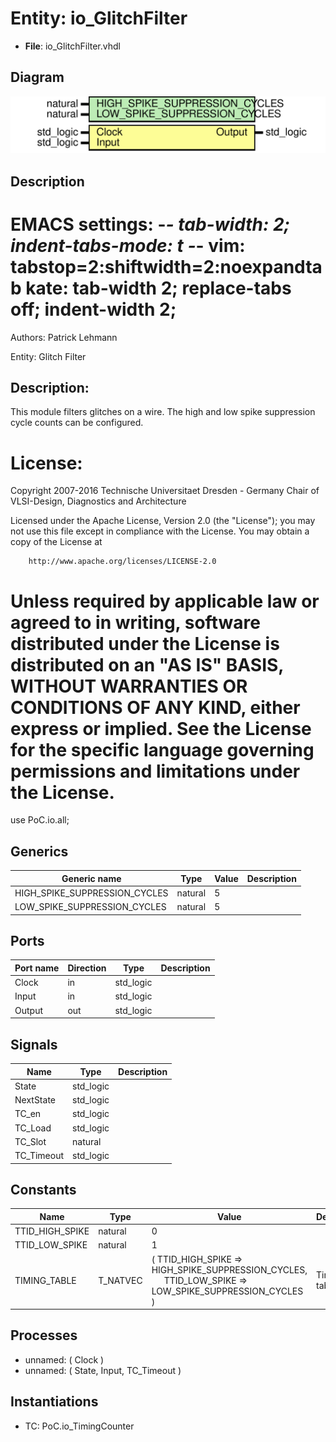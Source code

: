 # Entity: io_GlitchFilter

- **File**: io_GlitchFilter.vhdl
## Diagram

![Diagram](io_GlitchFilter.svg "Diagram")
## Description

 EMACS settings: -*-  tab-width: 2; indent-tabs-mode: t -*-
 vim: tabstop=2:shiftwidth=2:noexpandtab
 kate: tab-width 2; replace-tabs off; indent-width 2;
 =============================================================================
 Authors:				 	Patrick Lehmann

 Entity:				 	Glitch Filter

 Description:
 -------------------------------------
 This module filters glitches on a wire. The high and low spike suppression
 cycle counts can be configured.

 License:
 =============================================================================
 Copyright 2007-2016 Technische Universitaet Dresden - Germany
										 Chair of VLSI-Design, Diagnostics and Architecture

 Licensed under the Apache License, Version 2.0 (the "License");
 you may not use this file except in compliance with the License.
 You may obtain a copy of the License at

		http://www.apache.org/licenses/LICENSE-2.0

 Unless required by applicable law or agreed to in writing, software
 distributed under the License is distributed on an "AS IS" BASIS,
 WITHOUT WARRANTIES OR CONDITIONS OF ANY KIND, either express or implied.
 See the License for the specific language governing permissions and
 limitations under the License.
 =============================================================================
 use			PoC.io.all;
## Generics

| Generic name                  | Type    | Value | Description |
| ----------------------------- | ------- | ----- | ----------- |
| HIGH_SPIKE_SUPPRESSION_CYCLES | natural | 5     |             |
| LOW_SPIKE_SUPPRESSION_CYCLES  | natural | 5     |             |
## Ports

| Port name | Direction | Type      | Description |
| --------- | --------- | --------- | ----------- |
| Clock     | in        | std_logic |             |
| Input     | in        | std_logic |             |
| Output    | out       | std_logic |             |
## Signals

| Name       | Type      | Description |
| ---------- | --------- | ----------- |
| State      | std_logic |             |
| NextState  | std_logic |             |
| TC_en      | std_logic |             |
| TC_Load    | std_logic |             |
| TC_Slot    | natural   |             |
| TC_Timeout | std_logic |             |
## Constants

| Name            | Type     | Value                                                                                                                                              | Description    |
| --------------- | -------- | -------------------------------------------------------------------------------------------------------------------------------------------------- | -------------- |
| TTID_HIGH_SPIKE | natural  |  0                                                                                                                                                 |                |
| TTID_LOW_SPIKE  | natural  |  1                                                                                                                                                 |                |
| TIMING_TABLE    | T_NATVEC |  ( 		TTID_HIGH_SPIKE			=> HIGH_SPIKE_SUPPRESSION_CYCLES,<br><span style="padding-left:20px"> 		TTID_LOW_SPIKE			=> LOW_SPIKE_SUPPRESSION_CYCLES 	) |  Timing table  |
## Processes
- unnamed: ( Clock )
- unnamed: ( State, Input, TC_Timeout )
## Instantiations

- TC: PoC.io_TimingCounter
